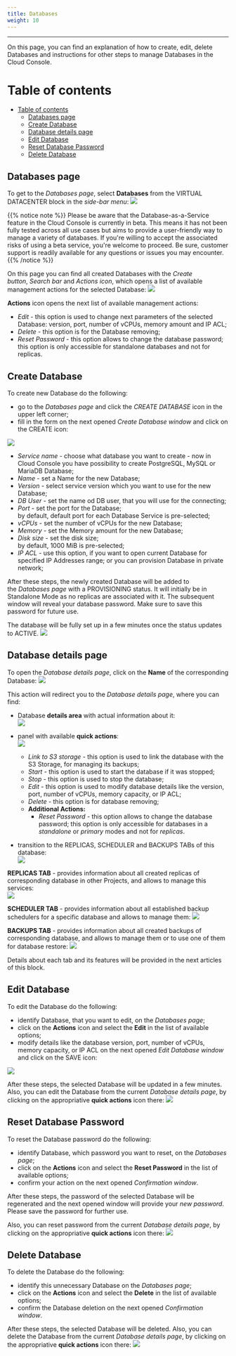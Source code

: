 ```yaml
---
title: Databases
weight: 10
---
```

___
On this page, you can find an explanation of how to create, edit, delete Databases and instructions for other steps to manage Databases in the Cloud Console.

# Table of contents
- [Table of contents](#table-of-contents)
  - [Databases page](#databases-page)
  - [Create Database](#create-database)
  - [Database details page](#database-details-page)
  - [Edit Database](#edit-database)
  - [Reset Database Password](#reset-database-password)
  - [Delete Database](#delete-database)

## Databases page
To get to the *Databases page*, select **Databases** from the VIRTUAL DATACENTER block in the *side-bar menu*:
![](../../../assets/images/databases/1.png?width=15pc&classes=border,shadow) 

{{% notice note %}}
Please be aware that the Database-as-a-Service feature in the Cloud Console is currently in beta. This means it has not been fully tested across all use cases but aims to provide a user-friendly way to manage a variety of databases. If you're willing to accept the associated risks of using a beta service, you're welcome to proceed. Be sure, customer support is readily available for any questions or issues you may encounter.   
{{% /notice %}}

On this page you can find all created Databases with the *Create button*, *Search bar* and *Actions icon*, which opens a list of available management actions for the selected Database:
![](../../../assets/images/databases/2.png?classes=border,shadow)

**Actions** icon opens the next list of available management actions:
- *Edit* - this option is used to change next parameters of the selected Database: version, port, number of vCPUs, memory amount and IP ACL;
- *Delete* - this option is for the Database removing;   
- *Reset Password* - this option allows to change the database password;  
  this option is only accessible for standalone databases and not for replicas.  

## Create Database
To create new Database do the following:
- go to the *Databases page* and click the *CREATE DATABASE* icon in the upper left corner;
- fill in the form on the next opened *Create Database window* and click on the CREATE icon:

![](../../../assets/images/databases/3.png?width=35pc&classes=border,shadow) 
  - *Service name* - choose what database you want to create - now in Cloud Console you have possibility to create PostgreSQL, MySQL or MariaDB Database;  
  - *Name* - set a Name for the new Database;  
  - *Version* - select service version which you want to use for the new Database;  
  - *DB User* - set the name od DB user, that you will use for the connecting;  
  - *Port* - set the port for the Database;    
    by default, default port for each Database Service is pre-selected;     
  - *vCPUs* - set the number of vCPUs for the new Database;  
  - *Memory* - set the Memory amount for the new Database;  
  - *Disk size* - set the disk size;  
    by default, 1000 MiB is pre-selected;    
  - *IP ACL* - use this option, if you want to open current Database for specified  IP Addresses range;
    or you can provision Database in private network;

After these steps, the newly created Database will be added to the *Databases page* with a PROVISIONING status. It will initially be in Standalone Mode as no replicas are associated with it. The subsequent window will reveal your database password. Make sure to save this password for future use.

The database will be fully set up in a few minutes once the status updates to ACTIVE.
![](../../../assets/images/databases/4.png?classes=border,shadow)

## Database details page
To open the *Database details page*, click on the **Name** of the corresponding Database:
![](../../../assets/images/databases/6.png?classes=border,shadow)

This action will redirect you to the *Database details page*, where you can find:
- Database **details area** with actual information about it:  
![](../../../assets/images/databases/7.png?width=40pc&classes=border,shadow)

- panel with available **quick actions**:   
![](../../../assets/images/databases/8.png?width=15pc&classes=border,shadow)
  - *Link to S3 storage* - this option is used to link the database with the S3 Storage, for managing its backups;  
  - *Start* - this option is used to start the database if it was stopped; 
  - *Stop* - this option is used to stop the database;
  - *Edit* - this option is used to modify database details like the version, port, number of vCPUs, memory capacity, or IP ACL;  
  - *Delete* - this option is for database removing;
  - **Additional Actions:**
    - *Reset Password* - this option allows to change the database password; this option is only accessible for databases in a *standalone* or *primary* modes and not for *replicas*. 
   
- transition to the REPLICAS, SCHEDULER and BACKUPS TABs of this database:  
![](../../../assets/images/databases/9.png?width=25pc&classes=border,shadow) 

**REPLICAS TAB** - provides information about all created replicas of corresponding database in other Projects, and allows to manage this services:   
![](../../../assets/images/databases/10.png?width=40pc&classes=border,shadow)  

**SCHEDULER TAB** - provides information about all established backup schedulers for a specific database and allows to manage them:
![](../../../assets/images/databases/27.png?width=40pc&classes=border,shadow) 

**BACKUPS TAB** - provides information about all created backups of corresponding database, and allows to manage them or to use one of them for database restore:
![](../../../assets/images/databases/26.png?width=40pc&classes=border,shadow) 

Details about each tab and its features will be provided in the next articles of this block.
## Edit Database
To edit the Database do the following:  
- identify Database, that you want to edit, on the *Databases page*;  
- click on the **Actions** icon and select the **Edit** in the list of available options;  
- modify details like the database version, port, number of vCPUs, memory capacity, or IP ACL on the next opened *Edit Database window* and click on the SAVE icon:

![](../../../assets/images/databases/5.png?width=30pc&classes=border,shadow) 

After these steps, the selected Database will be updated in a few minutes. 
Also, you can edit the Database from the current *Database details page*, by clicking on the appropriative **quick actions** icon there: 
![](../../../assets/images/databases/11.png?width=15pc&classes=border,shadow)

## Reset Database Password
To reset the Database password do the following:
- identify Database, which password you want to reset, on the *Databases page*;  
- click on the **Actions** icon and select the **Reset Password** in the list of available options;
- confirm your action on the next opened *Confirmation window*.

After these steps, the password of the selected Database will be regenerated and the next opened window will provide your *new password*. Please save the password for further use.

Also, you can reset password from the current *Database details page*, by clicking on the appropriative **quick actions** icon there: 
![](../../../assets/images/databases/12.png?width=15pc&classes=border,shadow)

## Delete Database
To delete the Database do the following:
- identify this unnecessary Database on the *Databases page*;
- click on the **Actions** icon and select the **Delete** in the list of available options;
- confirm the Database deletion on the next opened *Confirmation window*.

After these steps, the selected Database will be deleted.
Also, you can delete the Database from the current *Database details page*, by clicking on the appropriative **quick actions** icon there: 
![](../../../assets/images/databases/13.png?width=15pc&classes=border,shadow)
